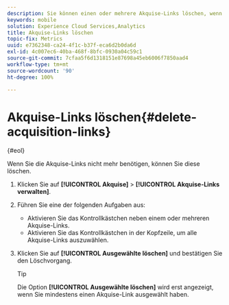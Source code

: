 ```yaml
---
description: Sie können einen oder mehrere Akquise-Links löschen, wenn diese nicht mehr benötigt werden.
keywords: mobile
solution: Experience Cloud Services,Analytics
title: Akquise-Links löschen
topic-fix: Metrics
uuid: e7362348-ca24-4f1c-b37f-eca6d2b0da6d
exl-id: 4c007ec6-40ba-468f-8bfc-0930a04c59c1
source-git-commit: 7cfaa5f6d1318151e87698a45eb6006f7850aad4
workflow-type: tm+mt
source-wordcount: '90'
ht-degree: 100%

---
```


# Akquise-Links löschen{#delete-acquisition-links}

{#eol}

Wenn Sie die Akquise-Links nicht mehr benötigen, können Sie diese löschen.

1. Klicken Sie auf **[!UICONTROL Akquise]** > **[!UICONTROL Akquise-Links verwalten]**.
1. Führen Sie eine der folgenden Aufgaben aus:

   * Aktivieren Sie das Kontrollkästchen neben einem oder mehreren Akquise-Links.
   * Aktivieren Sie das Kontrollkästchen in der Kopfzeile, um alle Akquise-Links auszuwählen.

1. Klicken Sie auf **[!UICONTROL Ausgewählte löschen]** und bestätigen Sie den Löschvorgang.

   >[!TIP]
   >
   >Die Option **[!UICONTROL Ausgewählte löschen]** wird erst angezeigt, wenn Sie mindestens einen Akquise-Link ausgewählt haben.
